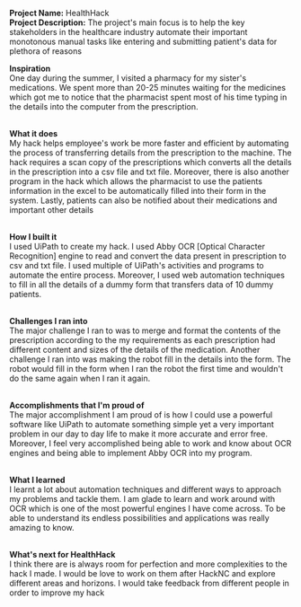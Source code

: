 **Project Name:** HealthHack<br />
**Project Description:** The project's main focus is to help the key stakeholders in the healthcare industry automate their important monotonous manual tasks like entering and submitting patient's data for plethora of reasons<br />

**Inspiration**<br />
One day during the summer, I visited a pharmacy for my sister's medications. We spent more than 20-25 minutes waiting for the medicines which got me to notice that the pharmacist spent most of his time typing in the details into the computer from the prescription.<br /><br />

**What it does**<br />
My hack helps employee's work be more faster and efficient by automating the process of transferring details from the prescription to the machine. The hack requires a scan copy of the prescriptions which converts all the details in the prescription into a csv file and txt file. Moreover, there is also another program in the hack which allows the pharmacist to use the patients information in the excel to be automatically filled into their form in the system. Lastly, patients can also be notified about their medications and important other details<br /><br />

**How I built it**<br />
I used UiPath to create my hack. I used Abby OCR [Optical Character Recognition] engine to read and convert the data present in prescription to csv and txt file. I used multiple of UiPath's activities and programs to automate the entire process. Moreover, I used web automation techniques to fill in all the details of a dummy form that transfers data of 10 dummy 
patients.<br /><br />

**Challenges I ran into**<br />
The major challenge I ran to was to merge and format the contents of the prescription according to the my requirements as each prescription had different content and sizes of the details of the medication. Another challenge I ran into was making the robot fill in the details into the form. The robot would fill in the form when I ran the robot the first time and wouldn't do the same again when I ran it again.<br /><br />

**Accomplishments that I'm proud of**<br />
The major accomplishment I am proud of is how I could use a powerful software like UiPath to automate something simple yet a very important problem in our day to day life to make it more accurate and error free. Moreover, I feel very accomplished being able to work and know about OCR engines and being able to implement Abby OCR into my program.<br /><br />

**What I learned**<br />
I learnt a lot about automation techniques and different ways to approach my problems and tackle them. I am glade to learn and work around with OCR which is one of the most powerful engines I have come across. To be able to understand its endless possibilities and applications was really amazing to know.<br /><br />

**What's next for HealthHack**<br />
I think there are is always room for perfection and more complexities to the hack I made. I would be love to work on them after HackNC and explore different areas and horizons. I would take feedback from different people in order to improve my hack<br /><br />
